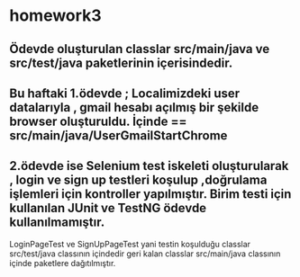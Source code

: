 # homework3

## Ödevde oluşturulan classlar src/main/java ve src/test/java paketlerinin içerisindedir.

## Bu haftaki 1.ödevde ; Localimizdeki user datalarıyla , gmail hesabı açılmış bir şekilde browser oluşturuldu. İçinde == src/main/java/UserGmailStartChrome
## 2.ödevde ise Selenium test iskeleti oluşturularak , login ve sign up testleri koşulup ,doğrulama işlemleri için kontroller yapılmıştır. Birim testi için kullanılan JUnit ve TestNG ödevde kullanılmamıştır.
LoginPageTest ve SignUpPageTest yani testin koşulduğu classlar src/test/java classının içindedir geri kalan classlar src/main/java classının içinde paketlere dağıtılmıştır.
